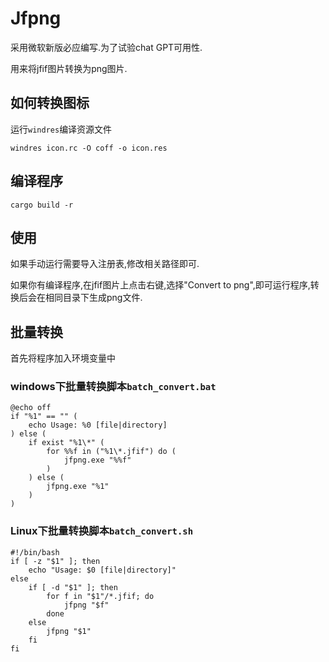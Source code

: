 # Jfpng

采用微软新版必应编写.为了试验chat GPT可用性.

用来将jfif图片转换为png图片.

## 如何转换图标
运行`windres`编译资源文件
```
windres icon.rc -O coff -o icon.res
```
## 编译程序
```
cargo build -r
```

## 使用
如果手动运行需要导入注册表,修改相关路径即可.

如果你有编译程序,在jfif图片上点击右键,选择"Convert to png",即可运行程序,转换后会在相同目录下生成png文件.

## 批量转换
首先将程序加入环境变量中

### windows下批量转换脚本`batch_convert.bat`
```
@echo off
if "%1" == "" (
    echo Usage: %0 [file|directory]
) else (
    if exist "%1\*" (
        for %%f in ("%1\*.jfif") do (
            jfpng.exe "%%f"
        )
    ) else (
        jfpng.exe "%1"
    )
)
```
### Linux下批量转换脚本`batch_convert.sh`
```shell
#!/bin/bash
if [ -z "$1" ]; then
    echo "Usage: $0 [file|directory]"
else
    if [ -d "$1" ]; then
        for f in "$1"/*.jfif; do
            jfpng "$f"
        done
    else
        jfpng "$1"
    fi
fi
```
